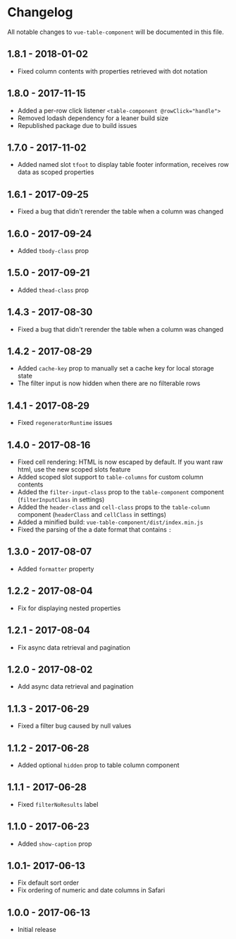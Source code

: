 # Changelog

All notable changes to `vue-table-component` will be documented in this file.

## 1.8.1 - 2018-01-02
- Fixed column contents with properties retrieved with dot notation

## 1.8.0 - 2017-11-15
- Added a per-row click listener `<table-component @rowClick="handle">`
- Removed lodash dependency for a leaner build size
- Republished package due to build issues

## 1.7.0 - 2017-11-02
- Added named slot `tfoot` to display table footer information, receives row data as scoped properties

## 1.6.1 - 2017-09-25
- Fixed a bug that didn't rerender the table when a column was changed

## 1.6.0 - 2017-09-24
- Added `tbody-class` prop

## 1.5.0 - 2017-09-21
- Added `thead-class` prop

## 1.4.3 - 2017-08-30
- Fixed a bug that didn't rerender the table when a column was changed

## 1.4.2 - 2017-08-29
- Added `cache-key` prop to manually set a cache key for local storage state
- The filter input is now hidden when there are no filterable rows

## 1.4.1 - 2017-08-29
- Fixed `regeneratorRuntime` issues

## 1.4.0 - 2017-08-16
- Fixed cell rendering: HTML is now escaped by default. If you want raw html, use the new scoped slots feature
- Added scoped slot support to `table-columns` for custom column contents
- Added the `filter-input-class` prop to the `table-component` component (`filterInputClass` in settings)
- Added the `header-class` and `cell-class` props to the `table-column` component (`headerClass` and `cellClass` in settings)
- Added a minified build: `vue-table-component/dist/index.min.js`
- Fixed the parsing of the a date format that contains `:`

## 1.3.0 - 2017-08-07
- Added `formatter` property

## 1.2.2 - 2017-08-04
- Fix for displaying nested properties

## 1.2.1 - 2017-08-04
- Fix async data retrieval and pagination

## 1.2.0 - 2017-08-02
- Add async data retrieval and pagination

## 1.1.3 - 2017-06-29
- Fixed a filter bug caused by null values

## 1.1.2 - 2017-06-28
- Added optional `hidden` prop to table column component

## 1.1.1 - 2017-06-28
- Fixed `filterNoResults` label

## 1.1.0 - 2017-06-23
- Added `show-caption` prop

## 1.0.1- 2017-06-13
- Fix default sort order
- Fix ordering of numeric and date columns in Safari

## 1.0.0 - 2017-06-13
- Initial release

